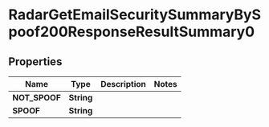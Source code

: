 

# RadarGetEmailSecuritySummaryBySpoof200ResponseResultSummary0


## Properties

| Name | Type | Description | Notes |
|------------ | ------------- | ------------- | -------------|
|**NOT_SPOOF** | **String** |  |  |
|**SPOOF** | **String** |  |  |



